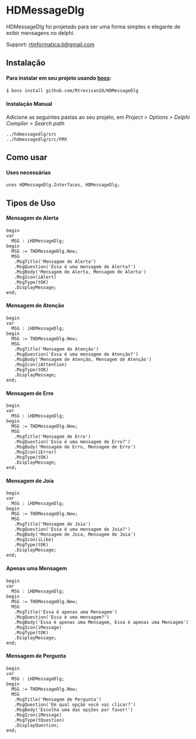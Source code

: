 # HDMessageDlg

HDMessageDlg foi projetado para ser uma forma simples e elegante de exibir mensagens no delphi.

Support: rtinformatica.ti@gmail.com 

## Instalação

#### Para instalar em seu projeto usando [boss](https://github.com/HashLoad/boss):
```sh
$ boss install github.com/Rtrevisan20/HDMessageDlg
```

#### Instalação Manual

Adicione as seguintes pastas ao seu projeto, em *Project > Options > Delphi Compiler > Search path*

```
../hdmessagedlg/src
../hdmessagedlg/src/FMX
```

<!-- #### Samples
  * Veja alguns exemplos: [samples](https://github.com/dliocode/datavalidator/tree/v2/samples) -->

## Como usar

#### **Uses necessárias**

```
uses HDMessageDlg.Interfaces, HDMessageDlg;
``` 

## **Tipos de Uso**

#### **Mensagem de Alerta**

```delphi
begin
var
  MSG : iHDMessageDlg;
begin
  MSG := THDMessageDlg.New;  
  MSG
   .MsgTitle('Mensagem de Alerta')
   .MsgQuestion('Essa é uma mensagem de Alerta?')
   .MsgBody('Mensagem de Alerta, Mensagem de Alerta')
   .MsgIcon(iAlert)
   .MsgType(tOK)
   .DisplayMessage; 
end;   
```

#### **Mensagem de Atenção**

```delphi
begin
var
  MSG : iHDMessageDlg;
begin
  MSG := THDMessageDlg.New;  
  MSG
   .MsgTitle('Mensagem de Atenção')
   .MsgQuestion('Essa é uma mensagem de Atenção?')
   .MsgBody('Mensagem de Atenção, Mensagem de Atenção')
   .MsgIcon(iAttention)
   .MsgType(tOK)
   .DisplayMessage;
end;   
```

#### **Mensagem de Erro**

```delphi
begin
var
  MSG : iHDMessageDlg;
begin
  MSG := THDMessageDlg.New;  
  MSG
   .MsgTitle('Mensagem de Erro')
   .MsgQuestion('Essa é uma mensagem de Erro?')
   .MsgBody('Mensagem de Erro, Mensagem de Erro')
   .MsgIcon(iError)
   .MsgType(tOK)
   .DisplayMessage;
end;
```

#### **Mensagem de Joia**

```delphi
begin
var
  MSG : iHDMessageDlg;
begin
  MSG := THDMessageDlg.New;  
  MSG
   .MsgTitle('Mensagem de Joia')
   .MsgQuestion('Essa é uma mensagem de Joia?')
   .MsgBody('Mensagem de Joia, Mensagem de Joia')
   .MsgIcon(iLike)
   .MsgType(tOK)
   .DisplayMessage; 
end;
```

#### **Apenas uma Mensagem**

```delphi
begin
var
  MSG : iHDMessageDlg;
begin
  MSG := THDMessageDlg.New;  
  MSG
   .MsgTitle('Essa é apenas uma Mensagem')
   .MsgQuestion('Essa é uma mensagem?')
   .MsgBody('Essa é apenas uma Mensagem, Essa é apenas uma Mensagem')
   .MsgIcon(iMessage)
   .MsgType(tOK)
   .DisplayMessage;
end; 
```

#### **Mensagem de Pergunta**

```delphi
begin
var
  MSG : iHDMessageDlg;
begin
  MSG := THDMessageDlg.New;  
  MSG
   .MsgTitle('Mensagem de Pergunta')
   .MsgQuestion('Em qual opção você vai clicar?')
   .MsgBody('Escolha uma das opções por favor!')
   .MsgIcon(iMessage)
   .MsgType(tQuestion)
   .DisplayQuestion;
end;   
```